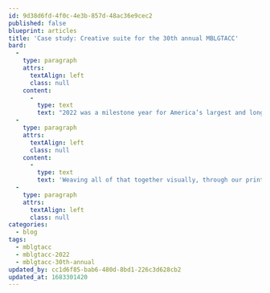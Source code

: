 ```yaml
---
id: 9d38d6fd-4f0c-4e3b-857d-48ac36e9cec2
published: false
blueprint: articles
title: 'Case study: Creative suite for the 30th annual MBLGTACC'
bard:
  -
    type: paragraph
    attrs:
      textAlign: left
      class: null
    content:
      -
        type: text
        text: "2022 was a milestone year for America’s largest and longest continuously-running conference for LGBTQIA+ college students and young adults. Over three decades, tens of thousands have gathered at MBLGTACC—the Midwest Bisexual Lesbian Gay Transgender Asexual College Conference—to learn and grow through the knowledge and experience of their peers and experts. And, in addition to celebrating the event’s legacy and impact, planners launched the conference’s fourth decade by introducing the brand new Maker Market and Revoluncheon; reintroducing workshop tracks; creating a reusable signage system for the benefit of future conferences; hosting timely, relevant keynotes from Schuyler Bailar and Imani Barbarin; and more.\_"
  -
    type: paragraph
    attrs:
      textAlign: left
      class: null
    content:
      -
        type: text
        text: 'Weaving all of that together visually, through our print and digital materials, was a key priority involving a special 30th anniversary affinity graphic, key design motifs, and nearly a hundred unique branded pieces. '
  -
    type: paragraph
    attrs:
      textAlign: left
      class: null
categories:
  - blog
tags:
  - mblgtacc
  - mblgtacc-2022
  - mblgtacc-30th-annual
updated_by: cc1d6f85-bab6-480d-8bd1-226c3d628cb2
updated_at: 1683301420
---
```

